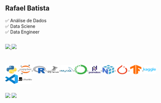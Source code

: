 ## Rafael Batista

✅ Análise de Dados<br>
✅ Data Sciene<br>
✅ Data Engineer<br>
  
##

<div>
    <a href="https://github.com/faelk8/">
    <img height="180em" src="https://github-readme-stats.vercel.app/api?username=faelk8&theme=dark&show_icons=true&include_all_commits=true"/> 
    <img height="180em" src="https://github-readme-stats.vercel.app/api?username=faelk8&show_icons=true&theme=transparent"/)
    <img height="180em" src="https://github-readme-stats.vercel.app/api/top-langs/?username=faelk8&theme=dark&layout=compact&langs_count16&"/>
</div>
      
##        
<div style="display: inline_block"><br>
    <img align="center" alt="Rafael-Python" height="30" width="40" src="https://raw.githubusercontent.com/devicons/devicon/master/icons/python/python-original.svg">
    <img align="center" alt="Rafael-Jupyter" height="30" width="40" src="https://github.com/devicons/devicon/blob/master/icons/jupyter/jupyter-original-wordmark.svg">
    <img align="center" alt="Rafael-R" height="30" width="40" src="https://github.com/devicons/devicon/blob/master/icons/r/r-original.svg">  
    <img align="center" alt="Rafael-Sqlserver" height="30" width="40" src="https://github.com/devicons/devicon/blob/master/icons/microsoftsqlserver/microsoftsqlserver-plain-wordmark.svg"> 
    <img align="center" alt="Rafael-Mysql" height="30" width="40" src="https://github.com/devicons/devicon/blob/master/icons/mysql/mysql-plain-wordmark.svg"> 
    <img align="center" alt="Rafael-Anaconda" height="30" width="40" src="https://github.com/devicons/devicon/blob/master/icons/anaconda/anaconda-original.svg">
    <img align="center" alt="Rafael-Pandas" height="30" width="40" src="https://github.com/devicons/devicon/blob/master/icons/pandas/pandas-original-wordmark.svg">
    <img align="center" alt="Rafael-Numpy" height="30" width="40" src="https://github.com/devicons/devicon/blob/master/icons/numpy/numpy-original.svg">
    <img align="center" alt="Rafael-PyTorch" height="30" width="40" src="https://github.com/devicons/devicon/blob/master/icons/pytorch/pytorch-original.svg">
    <img align="center" alt="Rafael-TensorFlow" height="30" width="40" src="https://github.com/devicons/devicon/blob/master/icons/tensorflow/tensorflow-original.svg">
    <img align="center" alt="Rafael-Kaggle" height="30" width="40" src="https://github.com/devicons/devicon/blob/master/icons/kaggle/kaggle-original-wordmark.svg">
    <img align="center" alt="Rafael-VS" height="30" width="40" src="https://github.com/devicons/devicon/blob/master/icons/vscode/vscode-original.svg">
    <img align="center" alt="Rafael-Ubuntu" height="30" width="40" src="https://github.com/devicons/devicon/blob/master/icons/ubuntu/ubuntu-plain-wordmark.svg">
  
</div>

##

<div> 
    <a href="https://www.linkedin.com/in/rbtista/" target="_blank"><img src="https://img.shields.io/badge/-LinkedIn-%230077B5?style=for-the-badge&logo=linkedin&logoColor=white" target="_blank"></a>  
    <a href="https://www.kaggle.com/faelk8" target="_blank"><img src="https://img.shields.io/badge/Kaggle-20BEFF?style=for-the-badge&logo=Kaggle&logoColor=white" target="_blank"></a>   
</div>
